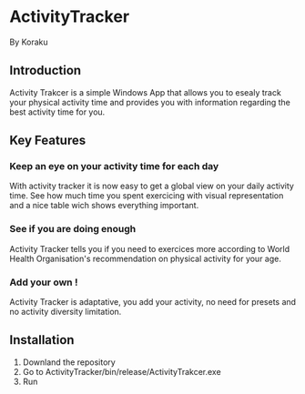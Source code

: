 # ActivityTracker

By Koraku

## Introduction

Activity Trakcer is a simple Windows App that allows you to esealy track your physical activity time and provides you with information regarding the best activity time for you.

## Key Features

### Keep an eye on your activity time for each day

With activity tracker it is now easy to get a global view on your daily activity time. 
See how much time you spent exercicing with visual representation and a nice table wich shows everything important.

### See if you are doing enough

Activity Tracker tells you if you need to exercices more according to World Health Organisation's recommendation on physical activity for your age.

### Add your own !

Activity Tracker is adaptative, you add your activity, no need for presets and no activity diversity limitation.

## Installation

1. Downland the repository
2. Go to ActivityTracker/bin/release/ActivityTrakcer.exe
3. Run


